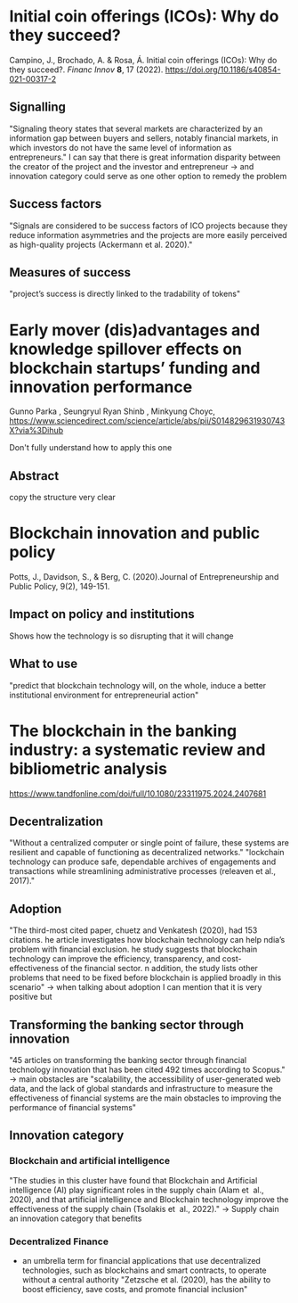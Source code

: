 # Initial coin offerings (ICOs): Why do they succeed?
Campino, J., Brochado, A. & Rosa, Á. Initial coin offerings (ICOs): Why do they succeed?. _Financ Innov_ **8**, 17 (2022). https://doi.org/10.1186/s40854-021-00317-2

## Signalling 
"Signaling theory states that several markets are characterized by an information gap between buyers and sellers, notably financial markets, in which investors do not have the same level of information as entrepreneurs."
I can say that there is great information disparity between the creator of the project and the investor and entrepreneur
-> and innovation category could serve as one other option to remedy the problem 

## Success factors
"Signals are considered to be success factors of ICO projects because they reduce information asymmetries and the projects are more easily perceived as high-quality projects
(Ackermann et  al. 2020)."

## Measures of success
"project’s success is directly linked to the tradability of tokens"



# Early mover (dis)advantages and knowledge spillover effects on blockchain startups’ funding and innovation performance
Gunno Parka , Seungryul Ryan Shinb , Minkyung Choyc, https://www.sciencedirect.com/science/article/abs/pii/S014829631930743X?via%3Dihub

Don't fully understand how to apply this one 
## Abstract 
copy the structure very clear

# Blockchain innovation and public policy
 Potts, J., Davidson, S., & Berg, C. (2020).Journal of Entrepreneurship and Public Policy, 9(2), 149-151.
## Impact on policy and institutions
Shows how the technology is so disrupting that it will change 
## What to use
"predict that blockchain technology will, on the whole, induce a better institutional environment for entrepreneurial action" 



# The blockchain in the banking industry: a systematic review and bibliometric analysis
https://www.tandfonline.com/doi/full/10.1080/23311975.2024.2407681

## Decentralization 
"Without a centralized computer or single point of failure, these systems are resilient and capable of functioning as decentralized networks."
"lockchain technology can produce safe, dependable archives of engagements and transactions while streamlining administrative processes (releaven et  al., 2017)."

## Adoption
"The third-most cited paper, chuetz and Venkatesh (2020), had 153 citations. he article investigates how blockchain technology can help ndia’s problem with financial exclusion. he study suggests that blockchain technology can improve the efficiency, transparency, and cost-effectiveness of the financial sector. n addition, the study lists other problems that need to be fixed before blockchain is applied broadly in this scenario"
-> when talking about adoption I can mention that it is very positive but 


## Transforming the banking sector through innovation
"45 articles on transforming the banking sector through financial technology innovation that has been cited 492 times according to Scopus."
-> main obstacles are "scalability, the accessibility of user-generated web data, and the lack of global standards and infrastructure to measure the effectiveness of financial systems are the main obstacles to improving the performance of financial systems"

## Innovation category
### Blockchain and artificial intelligence
"The studies in this cluster have found that Blockchain and Artificial intelligence (AI) play significant roles in the supply chain (Alam et  al., 2020), and that artificial intelligence and Blockchain technology improve the effectiveness of the supply chain (Tsolakis et  al., 2022)."
->  Supply chain an innovation category that benefits 
### Decentralized Finance
- an umbrella term for financial applications that use decentralized technologies, such as blockchains and smart contracts, to operate without a central authority
"Zetzsche et  al. (2020), has the ability to boost efficiency, save costs, and promote
financial inclusion"